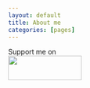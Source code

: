 ```yaml
---
layout: default
title: About me
categories: [pages]
---
```


Support me on <Br />
<a href="https://www.patreon.com/bePatron?u=18795657"><img width="150" height="50" src="https://c5.patreon.com/external/logo/become_a_patron_button@2x.png"/></a>

